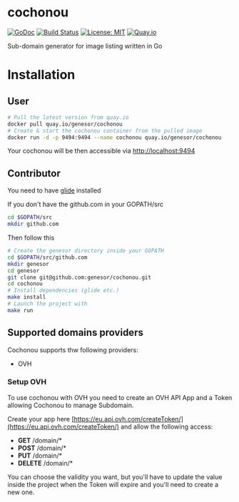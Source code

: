 # cochonou

[![GoDoc](https://godoc.org/github.com/genesor/cochonou?status.svg)](https://godoc.org/github.com/genesor/cochonou) [![Build Status](https://travis-ci.org/genesor/cochonou.svg?branch=master)](https://travis-ci.org/genesor/cochonou) [![License: MIT](https://img.shields.io/badge/License-MIT-yellow.svg)](https://opensource.org/licenses/MIT) [![Quay.io](https://quay.io/repository/genesor/cochonou/status)](https://quay.io/repository/genesor/cochonou)

Sub-domain generator for image listing written in Go

# Installation

## User

```bash
# Pull the latest version from quay.io
docker pull quay.io/genesor/cochonou
# Create & start the cochonou container from the pulled image
docker run -d -p 9494:9494 --name cochonou quay.io/genesor/cochonou
```

Your cochonou will be then accessible via [http://localhost:9494](http://localhost:9494)

## Contributor

You need to have [glide](https://github.com/Masterminds/glide) installed

If you don't have the github.com in your GOPATH/src
```bash
cd $GOPATH/src
mkdir github.com
```

Then follow this

```bash
# Create the genesor directory inside your GOPATH
cd $GOPATH/src/github.com
mkdir genesor
cd genesor
git clone git@github.com:genesor/cochonou.git
cd cochonou
# Install dependencies (glide etc.)
make install
# Launch the project with
make run
```

## Supported domains providers

Cochonou supports thw following providers:

* OVH

### Setup OVH

To use cochonou with OVH you need to create an OVH API App and a Token allowing Cochonou to manage Subdomain.

Create your app here [https://eu.api.ovh.com/createToken/](https://eu.api.ovh.com/createToken/) and allow the following access:

* **GET** /domain/*
* **POST** /domain/*
* **PUT** /domain/*
* **DELETE** /domain/*

You can choose the validity you want, but you'll have to update the value inside the project when the Token will expire and you'll need to create a new one.
